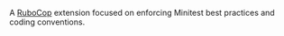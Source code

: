 A [RuboCop](https://github.com/rubocop/rubocop) extension focused on enforcing Minitest best practices and coding conventions.
